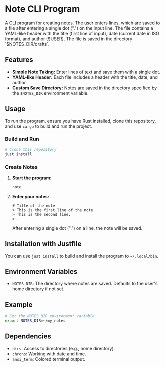 # Note CLI Program

A CLI program for creating notes. The user enters lines, which are saved to a file after entering a single dot (".") on the input line. The file contains a YAML-like header with the title (first line of input), date (current date in ISO format), and author ($USER). The file is saved in the directory `$NOTES_DIR/drafts`.

## Features

- **Simple Note Taking:** Enter lines of text and save them with a single dot.
- **YAML-like Header:** Each file includes a header with the title, date, and author.
- **Custom Save Directory:** Notes are saved in the directory specified by the `$NOTES_DIR` environment variable.

## Usage

To run the program, ensure you have Rust installed, clone this repository, and use `cargo` to build and run the project.

### Build and Run

```sh
# Clone this repository
just install
```

### Create Notes

1. **Start the program:**
   ```sh
   note
   ```

2. **Enter your notes:**
   ```
   # Title of the note
   > This is the first line of the note.
   > This is the second line.
   > .
   ```

   After entering a single dot (".") on a line, the note will be saved.


## Installation with Justfile

You can use `just install` to build and install the program to `~/.local/bin`.


## Environment Variables

- `NOTES_DIR`: The directory where notes are saved. Defaults to the user's home directory if not set.

## Example

```sh
# Set the NOTES_DIR environment variable
export NOTES_DIR=~/my_notes
```

## Dependencies

- `dirs`: Access to directories (e.g., home directory).
- `chrono`: Working with date and time.
- `ansi_term`: Colored terminal output.
```

